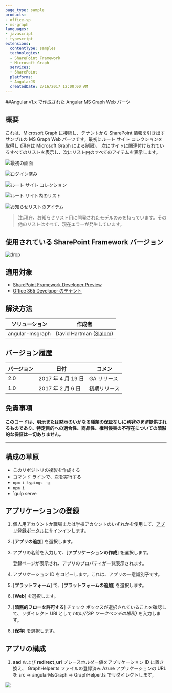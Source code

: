 ```yaml
---
page_type: sample
products:
- office-sp
- ms-graph
languages:
- javascript
- typescript
extensions:
  contentType: samples
  technologies:
  - SharePoint Framework
  - Microsoft Graph
  services:
  - SharePoint
  platforms:
  - AngularJS
  createdDate: 2/16/2017 12:00:00 AM
---
```

##Angular v1.x で作成された Angular MS Graph Web パーツ

## 概要
これは、Microsoft Graph に接続し、テナントから SharePoint
情報を引き出すサンプルの MS Graph Web パーツです。最初にルート サイト コレクションを取得し (現在は Microsoft Graph による制限)、
次にサイトに関連付けられているすべてのリストを表示し、次にリスト内のすべてのアイテムを表示します。

![最初の画面](./assets/Connect.png)

![ログイン済み](./assets/Connected.png)

![ルート サイト コレクション](./assets/Root.png)

![ルート サイト内のリスト](./assets/Lists.png)

![お知らせリストのアイテム](./assets/Items.png)


> 注:現在、お知らせリスト用に開発されたモデルのみを持っています。その他のリストはすべて、現在エラーが発生しています。

## 使用されている SharePoint Framework バージョン 
![drop](https://img.shields.io/badge/drop-ga-green.svg)

## 適用対象

* [SharePoint Framework Developer Preview](https://learn.microsoft.com/sharepoint/dev/spfx/sharepoint-framework-overview)
* [Office 365 Developer のテナント](https://learn.microsoft.com/sharepoint/dev/spfx/set-up-your-developer-tenant)

## 解決方法

ソリューション|作成者
--------|---------
angular-msgraph|David Hartman ([Slalom](https://slalom.com))

## バージョン履歴

バージョン|日付|コメン
-------|----|--------
2.0|2017 年 4 月 19 日|GA リリース
1.0|2017 年 2 月 6 日|初期リリース

## 免責事項
**このコードは、明示または黙示のいかなる種類の保証なしに*現状のまま*提供されるものであり、特定目的への適合性、商品性、権利侵害の不存在についての暗黙的な保証は一切ありません。**

---

## 構成の草原
- このリポジトリの複製を作成する
- コマンド ラインで、次を実行する
 - `npm i typings -g`
 - `npm i`
 - `gulp serve

## アプリケーションの登録

1. 個人用アカウントか職場または学校アカウントのいずれかを使用して、[アプリ登録ポータル](https://apps.dev.microsoft.com/)にサインインします。

2. [**アプリの追加**] を選択します。

3. アプリの名前を入力して、[**アプリケーションの作成**] を選択します。

   登録ページが表示され、アプリのプロパティが一覧表示されます。

4. アプリケーション ID をコピーします。これは、アプリの一意識別子です。

5. [**プラットフォーム**] で、[**プラットフォームの追加**] を選択します。

6. [**Web**] を選択します。

7. [**暗黙的フローを許可する**] チェック ボックスが選択されていることを確認して、リダイレクト URI として *http://{SP ワークベンチの場所}* を入力します。

8. [**保存**] を選択します。

## アプリの構成
1. **aad** および **redirect_uri** プレースホルダー値をアプリケーション ID に置き換え、
GraphHelper.ts ファイルの登録済み Azure アプリケーションの URL を src -> angularMsGraph -> GraphHelper.ts でリダイレクトします。

<img src="https://pnptelemetry.azurewebsites.net/sp-dev-fx-webparts/samples/angular-msgraph" /> 
